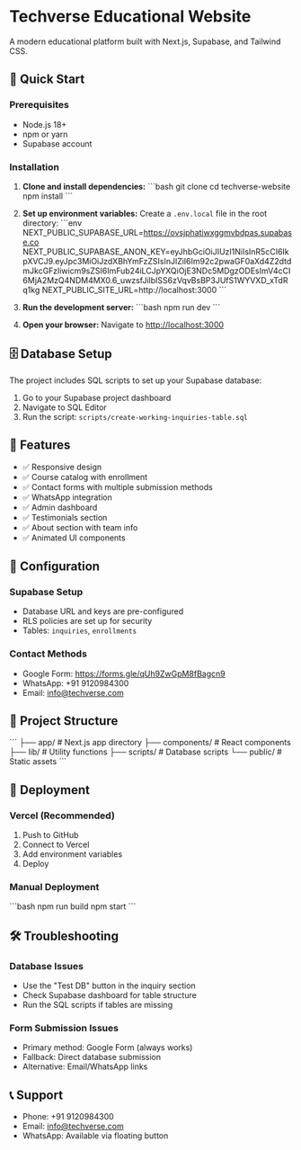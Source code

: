 # Techverse Educational Website

A modern educational platform built with Next.js, Supabase, and Tailwind CSS.

## 🚀 Quick Start

### Prerequisites
- Node.js 18+ 
- npm or yarn
- Supabase account

### Installation

1. **Clone and install dependencies:**
\`\`\`bash
git clone <your-repo>
cd techverse-website
npm install
\`\`\`

2. **Set up environment variables:**
Create a `.env.local` file in the root directory:
\`\`\`env
NEXT_PUBLIC_SUPABASE_URL=https://ovsjphatiwxggmvbdpas.supabase.co
NEXT_PUBLIC_SUPABASE_ANON_KEY=eyJhbGciOiJIUzI1NiIsInR5cCI6IkpXVCJ9.eyJpc3MiOiJzdXBhYmFzZSIsInJlZiI6Im92c2pwaGF0aXd4Z2dtdmJkcGFzIiwicm9sZSI6ImFub24iLCJpYXQiOjE3NDc5MDgzODEsImV4cCI6MjA2MzQ4NDM4MX0.6_uwzsfJilbISS6zVqvBsBP3JUfS1WYVXD_xTdRq1kg
NEXT_PUBLIC_SITE_URL=http://localhost:3000
\`\`\`

3. **Run the development server:**
\`\`\`bash
npm run dev
\`\`\`

4. **Open your browser:**
Navigate to [http://localhost:3000](http://localhost:3000)

## 🗄️ Database Setup

The project includes SQL scripts to set up your Supabase database:

1. Go to your Supabase project dashboard
2. Navigate to SQL Editor
3. Run the script: `scripts/create-working-inquiries-table.sql`

## 📱 Features

- ✅ Responsive design
- ✅ Course catalog with enrollment
- ✅ Contact forms with multiple submission methods
- ✅ WhatsApp integration
- ✅ Admin dashboard
- ✅ Testimonials section
- ✅ About section with team info
- ✅ Animated UI components

## 🔧 Configuration

### Supabase Setup
- Database URL and keys are pre-configured
- RLS policies are set up for security
- Tables: `inquiries`, `enrollments`

### Contact Methods
- Google Form: https://forms.gle/qUh9ZwGpM8fBagcn9
- WhatsApp: +91 9120984300
- Email: info@techverse.com

## 📂 Project Structure

\`\`\`
├── app/                 # Next.js app directory
├── components/          # React components
├── lib/                # Utility functions
├── scripts/            # Database scripts
└── public/             # Static assets
\`\`\`

## 🚀 Deployment

### Vercel (Recommended)
1. Push to GitHub
2. Connect to Vercel
3. Add environment variables
4. Deploy

### Manual Deployment
\`\`\`bash
npm run build
npm start
\`\`\`

## 🛠️ Troubleshooting

### Database Issues
- Use the "Test DB" button in the inquiry section
- Check Supabase dashboard for table structure
- Run the SQL scripts if tables are missing

### Form Submission Issues
- Primary method: Google Form (always works)
- Fallback: Direct database submission
- Alternative: Email/WhatsApp links

## 📞 Support

- Phone: +91 9120984300
- Email: info@techverse.com
- WhatsApp: Available via floating button
